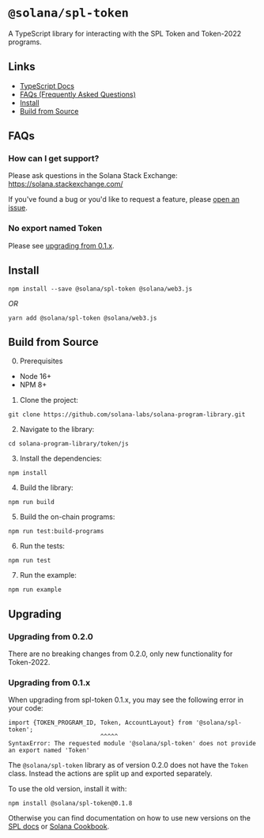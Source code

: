 # `@solana/spl-token`

A TypeScript library for interacting with the SPL Token and Token-2022 programs.

## Links

- [TypeScript Docs](https://solana-labs.github.io/solana-program-library/token/js/)
- [FAQs (Frequently Asked Questions)](#faqs)
- [Install](#install)
- [Build from Source](#build-from-source)

## FAQs

### How can I get support?

Please ask questions in the Solana Stack Exchange: https://solana.stackexchange.com/

If you've found a bug or you'd like to request a feature, please
[open an issue](https://github.com/solana-labs/solana-program-library/issues/new).

### No export named Token

Please see [upgrading from 0.1.x](#upgrading-from-01x).

## Install

```shell
npm install --save @solana/spl-token @solana/web3.js
```
_OR_
```shell
yarn add @solana/spl-token @solana/web3.js
```

## Build from Source

0. Prerequisites

* Node 16+
* NPM 8+

1. Clone the project:
```shell
git clone https://github.com/solana-labs/solana-program-library.git
```

2. Navigate to the library:
```shell
cd solana-program-library/token/js
```

3. Install the dependencies:
```shell
npm install
```

4. Build the library:
```shell
npm run build
```

5. Build the on-chain programs:
```shell
npm run test:build-programs
```

6. Run the tests:
```shell
npm run test
```

7. Run the example:
```shell
npm run example
```

## Upgrading

### Upgrading from 0.2.0

There are no breaking changes from 0.2.0, only new functionality for Token-2022.

### Upgrading from 0.1.x

When upgrading from spl-token 0.1.x, you may see the following error in your code:

```
import {TOKEN_PROGRAM_ID, Token, AccountLayout} from '@solana/spl-token';
                          ^^^^^
SyntaxError: The requested module '@solana/spl-token' does not provide an export named 'Token'
```

The `@solana/spl-token` library as of version 0.2.0 does not have the `Token`
class. Instead the actions are split up and exported separately.

To use the old version, install it with:

```
npm install @solana/spl-token@0.1.8
```

Otherwise you can find documentation on how to use new versions on the
[SPL docs](https://spl.solana.com/token) or
[Solana Cookbook](https://solanacookbook.com/references/token.html).
